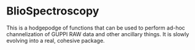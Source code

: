# BlioSpectroscopy

This is a hodgepodge of functions that can be used to perform ad-hoc
channelization of GUPPI RAW data and other ancillary things.  It is slowly
evolving into a real, cohesive package.
